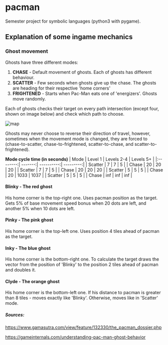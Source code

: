 # pacman
Semester project for symbolic languages (python3 with pygame).

## Explanation of some ingame mechanics

### Ghost movement
Ghosts have three different modes: 
1. **CHASE** - Default movement of ghosts. Each of ghosts has different behaviour.
2. **SCATTER** - Few seconds when ghosts give up the chase. The ghosts are heading for their respective 'home corners' 
3. **FRIGHTENED** - Starts when Pac-Man eats one of 'energizers'. Ghosts move randomly.

Each of ghosts checks their target on every path intersection (except four, shown on image below) and check which path to choose. 

![map](https://media.gameinternals.com/pacman-ghosts/intersection-map.png)

Ghosts may never choose to reverse their direction of travel, however, sometimes when the movement mode is changed, they are forced to (chase-to-scatter, chase-to-frightened, scatter-to-chase, and scatter-to-frightened).

**Mode cycle time (in seconds)**
| Mode     | Level 1 | Levels 2-4 | Levels 5+ |
|:--------:| -------:| ----------:| ---------:|
| Scatter  | 7       | 7          | 5         |
| Chase    | 20      | 20         | 20        |
| Scatter  | 7       | 7          | 5         |
| Chase    | 20      | 20         | 20        |
| Scatter  | 5       | 5          | 5         |
| Chase    | 20      | 1033       | 1037      |
| Scatter  | 5       | 5          | 5         |
| Chase    | inf     | inf        | inf       |
	
#### Blinky - The red ghost
His home corner is the top-right one. Uses pacman position as the target. Gets 5% of base movement speed bonus when 20 dots are left, and another 5% when 10 dots are left. 

#### Pinky - The pink ghost
His home corner is the top-left one. Uses position 4 tiles ahead of pacman as the target.

#### Inky - The blue ghost
His home corner is the bottom-right one. To calculate the target draws the vector from the position of 'Blinky' to the position 2 tiles ahead of pacman and doubles it.

#### Clyde - The orange ghost
His home corner is the bottom-left one. If his distance to pacman is greater than 8 tiles - moves exactly like 'Blinky'. Otherwise, moves like in 'Scatter' mode.


##### Sources:
https://www.gamasutra.com/view/feature/132330/the_pacman_dossier.php

https://gameinternals.com/understanding-pac-man-ghost-behavior
